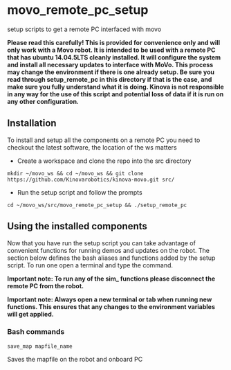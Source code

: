 # movo_remote_pc_setup
setup scripts to get a remote PC interfaced with movo

**Please read this carefully! This is provided for convenience only and will only work with a Movo robot. It is intended to be used with a remote PC that has ubuntu 14.04.5LTS cleanly installed. It will configure the system and install all necessary updates to interface with MoVo. This process may change the environment if there is one already setup. Be sure you read through setup_remote_pc in this directory if that is the case, and make sure you fully understand what it is doing. Kinova is not responsible in any way for the use of this script and potential loss of data if it is run on any other configuration.**

## Installation
To install and setup all the components on a remote PC you need to checkout the latest software, the location of the ws matters

* Create a workspace and clone the repo into the src directory
```
mkdir ~/movo_ws && cd ~/movo_ws && git clone https://github.com/Kinovarobotics/kinova-movo.git src/
```
* Run the setup script and follow the prompts
```
cd ~/movo_ws/src/movo_remote_pc_setup && ./setup_remote_pc
```

## Using the installed components
Now that you have run the setup script you can take advantage of convenient functions for running demos and updates on the robot. The section below defines the bash aliases and functions added by the setup script. To run one open a terminal and type the command.

**Important note: To run any of the sim_ functions please disconnect the remote PC from the robot.**

**Important note: Always open a new terminal or tab when running new functions. This ensures that any changes to the environment variables will get applied.**

### Bash commands

```
save_map mapfile_name
```
Saves the mapfile on the robot and onboard PC


